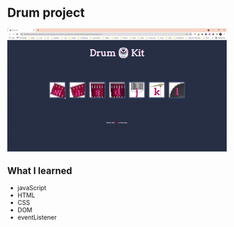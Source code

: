 
# Drum project
![Begin Banner](drum_project.gif)

## What I learned
* javaScript
* HTML
* CSS
* DOM
* eventListener

